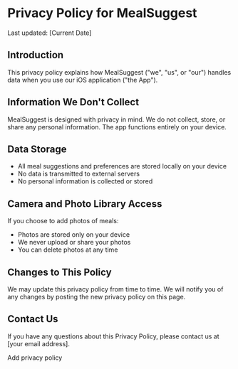 # Privacy Policy for MealSuggest

Last updated: [Current Date]

## Introduction

This privacy policy explains how MealSuggest ("we", "us", or "our") handles data when you use our iOS application ("the App").

## Information We Don't Collect

MealSuggest is designed with privacy in mind. We do not collect, store, or share any personal information. The app functions entirely on your device.

## Data Storage

- All meal suggestions and preferences are stored locally on your device
- No data is transmitted to external servers
- No personal information is collected or stored

## Camera and Photo Library Access

If you choose to add photos of meals:
- Photos are stored only on your device
- We never upload or share your photos
- You can delete photos at any time

## Changes to This Policy

We may update this privacy policy from time to time. We will notify you of any changes by posting the new privacy policy on this page.

## Contact Us

If you have any questions about this Privacy Policy, please contact us at [your email address].

Add privacy policy
